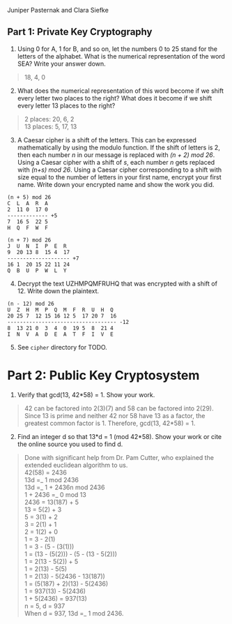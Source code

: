 Juniper Pasternak and Clara Siefke
## Part 1: Private Key Cryptography
1. Using 0 for A, 1 for B, and so on, let the numbers 0 to 25 stand for the letters of the alphabet. What is the numerical representation of the word SEA? Write your answer down.
> 18, 4, 0

2. What does the numerical representation of this word become if we shift every letter two places to the right? What does it become if we shift every letter 13 places to the right?
> 2 places: 20, 6, 2  
> 13 places: 5, 17, 13  

3. A Caesar cipher is a shift of the letters. This can be expressed mathematically by using the modulo function. If the shift of letters is 2, then each number _n_ in our message is replaced with _(n + 2) mod 26_. Using a Caesar cipher with a shift of _s_, each number _n_ gets replaced with _(n+s) mod 26_. Using a Caesar cipher corresponding to a shift with size equal to the number of letters in your first name, encrypt your first name. Write down your encrypted name and show the work you did.
```
(n + 5) mod 26
C  L  A  R  A
2  11 0  17 0
------------- +5
7  16 5  22 5
H  Q  F  W  F

(n + 7) mod 26
J  U  N  I  P  E  R
9  20 13 8  15 4  17
-------------------- +7
16 1  20 15 22 11 24
Q  B  U  P  W  L  Y
```

4. Decrypt the text UZHMPQMFRUHQ that was encrypted with a shift of 12. Write down the plaintext.
```
(n - 12) mod 26
U  Z  H  M  P  Q  M  F  R  U  H  Q
20 25 7  12 15 16 12 5  17 20 7  16
----------------------------------- -12
8  13 21 0  3  4  0  19 5  8  21 4
I  N  V  A  D  E  A  T  F  I  V  E
```

5. See `cipher` directory for TODO.

# Part 2: Public Key Cryptosystem

1. Verify that gcd(13, 42\*58) = 1. Show your work.

> 42 can be factored into 2(3)(7) and 58 can be factored into 2(29). Since 13 is prime and neither 42 nor 58 have 13 as a factor, the greatest common factor is 1. Therefore, gcd(13, 42\*58) = 1.

2. Find an integer d so that 13\*d = 1 (mod 42\*58). Show your work or cite the online source you used to find d.

> Done with significant help from Dr. Pam Cutter, who explained the extended euclidean algorithm to us.  
> 42(58) = 2436  
> 13d =_ 1 mod 2436  
> 13d =_ 1 + 2436n mod 2436  
> 1 + 2436 =_ 0 mod 13  
> 2436 = 13(187) + 5  
> 13 = 5(2) + 3  
> 5 = 3(1) + 2  
> 3 = 2(1) + 1  
> 2 = 1(2) + 0  
> 1 = 3 - 2(1)  
> 1 = 3 - (5 - (3(1)))  
> 1 = (13 - (5(2))) - (5 - (13 - 5(2)))  
> 1 = 2(13 - 5(2)) + 5  
> 1 = 2(13) - 5(5)  
> 1 = 2(13) - 5(2436 - 13(187))  
> 1 = (5(187) + 2)(13) - 5(2436)  
> 1 = 937(13) - 5(2436)  
> 1 + 5(2436) = 937(13)  
> n = 5, d = 937  
> When d = 937, 13d =_ 1 mod 2436.  
